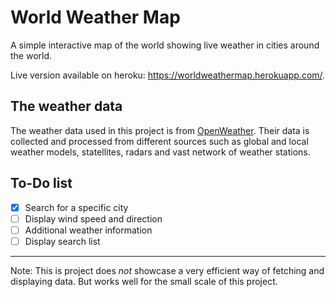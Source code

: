# World Weather Map

A simple interactive map of the world showing live weather in cities around the world.

Live version available on heroku: https://worldweathermap.herokuapp.com/.

## The weather data

The weather data used in this project is from [OpenWeather](https://openweathermap.org/current). Their data is collected and processed from different sources such as global and local weather models, statellites, radars and vast network of weather stations.

## To-Do list

- [x] Search for a specific city
- [ ] Display wind speed and direction
- [ ] Additional weather information
- [ ] Display search list

---

Note: This is project does *not* showcase a very efficient way of fetching and displaying data. But works well for the small scale of this project. 